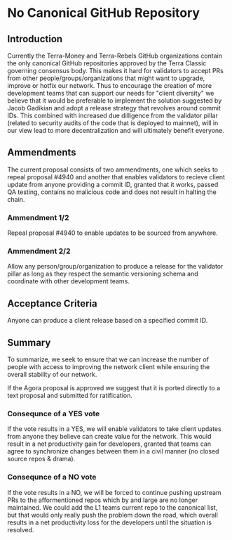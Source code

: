 # No Canonical GitHub Repository

## Introduction
Currently the Terra-Money and Terra-Rebels GitHub organizations contain the only canonical GitHub repositories approved by the Terra Classic governing consensus body. This makes it hard for validators to accept PRs from other people/groups/organizations that might want to upgrade, improve or hotfix our network. Thus to encourage the creation of more development teams that can support our needs for "client diversity" we believe that it would be preferable to implement the solution suggested by Jacob Gadikian and adopt a release strategy that revolves around commit IDs. This combined with increased due dilligence from the validator pillar (related to security audits of the code that is deployed to mainnet), will in our view lead to more decentralization and will ultimately benefit everyone.

## Ammendments
The current proposal consists of two ammendments, one which seeks to repeal proposal #4940 and another that enables validators to recieve client update from anyone providing a commit ID, granted that it works, passed QA testing, contains no malicious code and does not result in halting the chain.

### Ammendment 1/2
Repeal proposal #4940 to enable updates to be sourced from anywhere.

### Ammendment 2/2
Allow any person/group/organization to produce a release for the validator pillar as long as they respect the semantic versioning schema and coordinate with other development teams.

## Acceptance Criteria
Anyone can produce a client release based on a specified commit ID.

## Summary
To summarize, we seek to ensure that we can increase the number of people with access to improving the network client while ensuring the overall stability of our network.

If the Agora proposal is approved we suggest that it is ported directly to a text proposal and submitted for ratification.

### Consequnce of a YES vote
If the vote results in a YES, we will enable validators to take client updates from anyone they believe can create value for the network. This would result in a net productivity gain for developers, granted that teams can agree to synchronize changes between them in a civil manner (no closed source repos & drama).

### Consequnce of a NO vote
If the vote results in a NO, we will be forced to continue pushing upstream PRs to the afformentioned repos which by and large are no longer maintained. We could add the L1 teams current repo to the canonical list, but that would only really push the problem down the road, which overall results in a net productivity loss for the developers until the situation is resolved.

